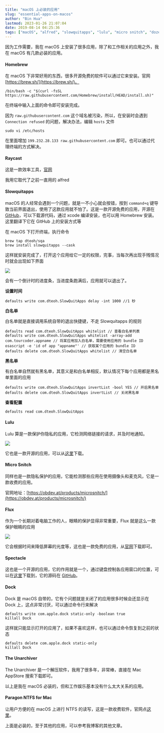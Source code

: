 ```yaml
---
title: "macOS 上必装的应用"
slug: "essential-apps-on-macos"
author: "Bin Hua"
lastmod: 2023-01-26 21:07:04
date: 2019-08-14 04:25:36
tags: ["macOS", "alfred", "slowquitapps", "lulu", "micro snitch", "dozer", "flux", "spectacle", "ntfs"]
---
```


因为工作需要，我在 macOS 上安装了很多应用，除了和工作相关的应用之外，我在 macOS 有几款必装的应用。

#### Homebrew

在 macOS 下非常好用的东西，很多开源免费的软件可以通过它来安装。官网 [https://brew.sh/](https://brew.sh/)。

```
/bin/bash -c "$(curl -fsSL https://raw.githubusercontent.com/Homebrew/install/HEAD/install.sh)"
```

在终端中输入上面的命令即可安装完成。

因为 `raw.githubusercontent.com` 这个域名被污染，所以，在安装时会遇到 `Connection refused` 的问题，解决办法，编辑 `hosts` 文件

```
sudo vi /etc/hosts
```

在里面增加 `199.232.28.133 raw.githubusercontent.com` 即可。也可以通过代理终端的方式解决。

#### Raycast

这是一款效率工具，[官网](https://www.raycast.com/)

我用它取代了之前一直用的 alfred

#### Slowquitapps

macOS 的人经常会遇到一个问题，就是一不小心就会按错，按到 `command+q` 键导致当前界面退出，使用了这款应用就不怕了。这是一款开源免费的应用，开源在 [GitHub](https://github.com/dteoh/SlowQuitApps)，可以下载源代码，通过 xcode 编译安装，也可以用 Homebrew 安装。这里翻译下它在 GitHub 上的安装方式等

在 macOS 下打开终端，执行命令

```
brew tap dteoh/sqa
brew install slowquitapps --cask
```

这样就安装完成了，打开这个应用给它一定的权限，完事，当每次再出现手残情况时就会出现如下界面

![](/imgs/sqa_01.png)

会有一个倒计时的进度条，当进度条跑满后，应用就可以退出了。

**设置时间**

```
defaults write com.dteoh.SlowQuitApps delay -int 1000 //1 秒
```

**白名单**

白名单就是直接调用系统自带的退出快捷键，不走 Slowquitapps 的规则

```
defaults read com.dteoh.SlowQuitApps whitelist // 查看白名单列表
defaults write com.dteoh.SlowQuitApps whitelist -array-add com.tourcoder.appname // 将某应用加入白名单，需要使用应用的 bundle ID
osascript -e 'id of app "appname"' // 获取某个应用的 bundle ID
defaults delete com.dteoh.SlowQuitApps whitelist // 清空白名单
```

**黑名单**

有白名单自然就有黑名单，其意义是和白名单相反，默认情况下每个应用都是黑名单里面的应用

```
defaults write com.dteoh.SlowQuitApps invertList -bool YES // 开启黑名单
defaults delete com.dteoh.SlowQuitApps invertList // 关闭黑名单
```

**查看配置**

```
defaults read com.dteoh.SlowQuitApps
```

#### Lulu

Lulu 算是一款保护你隐私的应用，它检测网络链接的请求，并及时地通知。

![](/imgs/lulu_01.png)

它也是一款开源的应用，可以从[这里](https://github.com/objective-see/LuLu/releases)下载。

#### Micro Snitch

同样也是一款隐私保护的应用，它能检测那些应用在使用摄像头和麦克风，它是一款收费的应用。

官网地址：[https://obdev.at/products/microsnitch/](https://obdev.at/products/microsnitch/)

#### Flux

作为一个长期对着电脑工作的人，眼睛的保护显得非常重要，Flux 就是这么一款保护眼睛的应用

![](/imgs/flux_01.png)

它会根据时间来降低屏幕的光度等，这也是一款免费的应用，从[官网](https://justgetflux.com/)下载即可。

#### Spectacle

这也是一个开源的应用，它的作用就是一个，通过键盘控制各应用窗口的位置，可以在[这里](https://www.spectacleapp.com/)下载到，它的源码在 [GitHub](https://github.com/eczarny/spectacle)。

#### Dock

Dock 是 macOS 自带的，它有个问题就是关闭了的应用很多时候会还显示在 Dock 上，这点非常讨厌，可以通过命令行来解决

```
defaults write com.apple.dock static-only -boolean true
killall Dock
```

这样就只能显示打开的应用了，如果不喜欢这样，也可以通过命令恢复到之前的状态

```
defaults delete com.apple.dock static-only
killall Dock
```

#### The Unarchiver

The Unarchiver 是一个解压软件，我用了很多年，非常棒，直接在 Mac AppStore 搜索下载即可。

以上是我在 macOS 必装的，但和工作娱乐基本没有什么太大关系的应用。

#### Paragon NTFS for Mac

让用户方便的在 macOS 上进行 NTFS 的读写，这是一款收费软件，官网点[这里](https://www.paragon-software.com/home/ntfs-mac/#)。

上面是必装的，至于其他的应用，可以参考我博客的其他文章。
